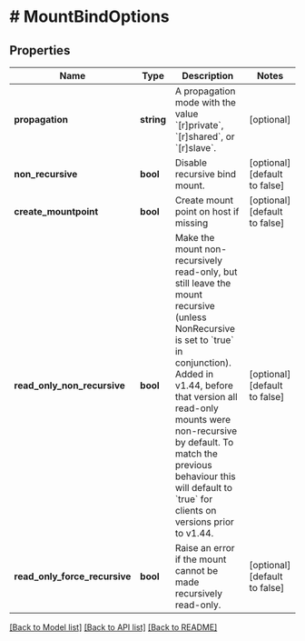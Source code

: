 # # MountBindOptions

## Properties

Name | Type | Description | Notes
------------ | ------------- | ------------- | -------------
**propagation** | **string** | A propagation mode with the value &#x60;[r]private&#x60;, &#x60;[r]shared&#x60;, or &#x60;[r]slave&#x60;. | [optional]
**non_recursive** | **bool** | Disable recursive bind mount. | [optional] [default to false]
**create_mountpoint** | **bool** | Create mount point on host if missing | [optional] [default to false]
**read_only_non_recursive** | **bool** | Make the mount non-recursively read-only, but still leave the mount recursive (unless NonRecursive is set to &#x60;true&#x60; in conjunction).  Added in v1.44, before that version all read-only mounts were non-recursive by default. To match the previous behaviour this will default to &#x60;true&#x60; for clients on versions prior to v1.44. | [optional] [default to false]
**read_only_force_recursive** | **bool** | Raise an error if the mount cannot be made recursively read-only. | [optional] [default to false]

[[Back to Model list]](../../README.md#models) [[Back to API list]](../../README.md#endpoints) [[Back to README]](../../README.md)

